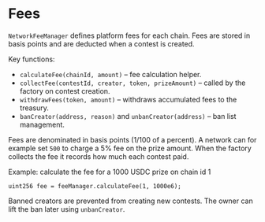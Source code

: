 # Fees

`NetworkFeeManager` defines platform fees for each chain. Fees are stored in basis points and are deducted when a contest is created.

Key functions:

- `calculateFee(chainId, amount)` – fee calculation helper.
- `collectFee(contestId, creator, token, prizeAmount)` – called by the factory on contest creation.
- `withdrawFees(token, amount)` – withdraws accumulated fees to the treasury.
- `banCreator(address, reason)` and `unbanCreator(address)` – ban list management.

Fees are denominated in basis points (1/100 of a percent). A network can for example set `500` to charge a 5% fee on the prize amount. When the factory collects the fee it records how much each contest paid.

Example: calculate the fee for a 1000 USDC prize on chain id 1
```solidity
uint256 fee = feeManager.calculateFee(1, 1000e6);
```

Banned creators are prevented from creating new contests. The owner can lift the ban later using `unbanCreator`.